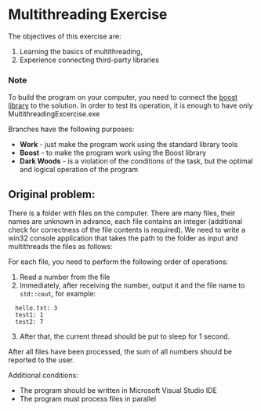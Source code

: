 # Multithreading Exercise

The objectives of this exercise are:
1. Learning the basics of multithreading,
2. Experience connecting third-party libraries

### Note
To build the program on your computer, you need to connect the [boost library](https://www.boost.org/) to the solution.
In order to test its operation, it is enough to have only MultithreadingExcercise.exe

Branches have the following purposes:
* **Work** - just make the program work using the standard library tools
* **Boost** - to make the program work using the Boost library
* **Dark Woods** - is a violation of the conditions of the task, but the optimal and logical operation of the program

## Original problem:

There is a folder with files on the computer. There are many files, their names are unknown in advance, each file contains an integer (additional check for correctness of the file contents is required). We need to write a win32 console application that takes the path to the folder as input and multithreads the files as follows:

For each file, you need to perform the following order of operations:
1. Read a number from the file
2. Immediately, after receiving the number, output it and the file name to `std::cout`, for example:
```
  hello.txt: 3
  test1: 1
  test2: 7
```
3. After that, the current thread should be put to sleep for 1 second.

After all files have been processed, the sum of all numbers should be reported to the user.

Additional conditions:
- The program should be written in Microsoft Visual Studio IDE
- The program must process files in parallel

